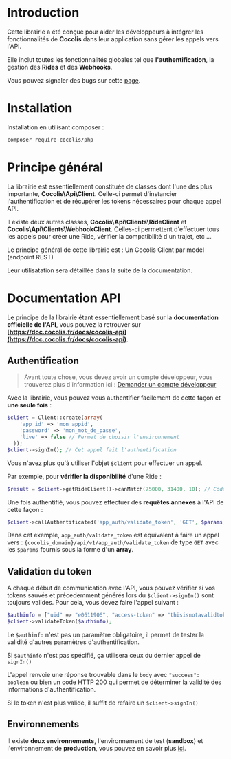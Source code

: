 # Introduction

Cette librairie a été conçue pour aider les développeurs à intégrer les fonctionnalités de **Cocolis** dans leur application sans gérer les appels vers l'API.

Elle inclut toutes les fonctionnalités globales tel que **l'authentification**, la gestion des **Rides** et des **Webhooks**.

Vous pouvez signaler des bugs sur cette [page](https://github.com/Cocolis-1/cocolis-php/issues).

# Installation

Installation en utilisant composer :

```bash
composer require cocolis/php
```

# Principe général

La librairie est essentiellement constituée de classes dont l'une des plus importante, **Cocolis\Api\Client**. Celle-ci permet d'instancier l'authentification et de récupérer les tokens nécessaires pour chaque appel API.

Il existe deux autres classes, **Cocolis\Api\Clients\RideClient** et **Cocolis\Api\Clients\WebhookClient**. Celles-ci permettent d'effectuer tous les appels pour créer une Ride, vérifier la compatibilité d'un trajet, etc ...

Le principe général de cette librairie est : Un Cocolis Client par model (endpoint REST)

Leur utilisatation sera détaillée dans la suite de la documentation.

# Documentation API

Le principe de la librairie étant essentiellement basé sur la **documentation officielle de l'API**, vous pouvez la retrouver sur **[https://doc.cocolis.fr/docs/cocolis-api](https://doc.cocolis.fr/docs/cocolis-api)**.

## Authentification

> Avant toute chose, vous devez avoir un compte développeur, vous trouverez plus d'information ici :
> [Demander un compte développeur](https://doc.cocolis.fr/docs/cocolis-api/docs/Tutoriel-impl%C3%A9mentation/Getting-Started.md#2-demander-un-compte-d%C3%A9veloppeur)

Avec la librairie, vous pouvez vous authentifier facilement de cette façon et **une seule fois** :

```php
$client = Client::create(array(
    'app_id' => 'mon_appid',
    'password' => 'mon_mot_de_passe',
    'live' => false // Permet de choisir l'environnement
  ));
$client->signIn(); // Cet appel fait l'authentification
```

Vous n'avez plus qu'à utiliser l'objet `$client` pour effectuer un appel.

Par exemple, pour **vérifier la disponibilité** d'une Ride :

```php
$result = $client->getRideClient()->canMatch(75000, 31400, 10); // Code postal de départ, Code postal d'arrivé, Volume en m3 de l'objet à transporter
```

Une fois authentifié, vous pouvez effectuer des **requêtes annexes** à l'API de cette façon :

```php
$client->callAuthentificated('app_auth/validate_token', 'GET', $params);
```

Dans cet exemple, `app_auth/validate_token` est équivalent à faire un appel vers :
`{cocolis_domain}/api/v1/app_auth/validate_token` de type `GET` avec les `$params` fournis sous la forme d'un **array**.

## Validation du token

A chaque début de communication avec l'API, vous pouvez vérifier si vos tokens sauvés et précedemment générés lors du `$client->signIn()` sont toujours valides. Pour cela, vous devez faire l'appel suivant :

```php
$authinfo = ["uid" => "e0611906", "access-token" => "thisisnotavalidtoken", "client" => "HLSmEW1TIDqsSMiwuKjnQg", "expiry" => "1590748027"]
$client->validateToken($authinfo);
```

Le `$authinfo` n'est pas un paramètre obligatoire, il permet de tester la validité d'autres paramètres d'authentification.

Si `$authinfo` n'est pas spécifié, ça utilisera ceux du dernier appel de `signIn()`

L'appel renvoie une réponse trouvable dans le `body` avec `"success": boolean` ou bien un code HTTP 200 qui permet de déterminer la validité des informations d'authentification.

Si le token n'est plus valide, il suffit de refaire un `$client->signIn()`

## Environnements

Il existe **deux environnements**, l'environnement de test (**sandbox**) et l'environnement de **production**, vous pouvez en savoir plus [ici](https://doc.cocolis.fr/docs/cocolis-api/docs/Installation-et-utilisation/01-Environnements.md).

